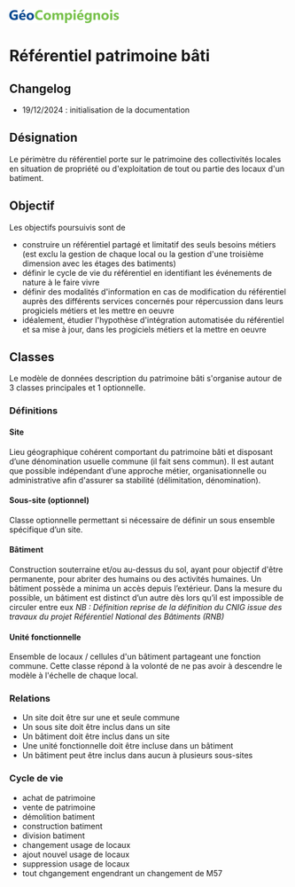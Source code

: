 ![picto](https://github.com/sigagglocompiegne/orga_gest_igeo/blob/master/doc/img/geocompiegnois_2020_reduit_v2.png)

# Référentiel patrimoine bâti

## Changelog
- 19/12/2024 : initialisation de la documentation

## Désignation
Le périmètre du référentiel porte sur le patrimoine des collectivités locales en situation de propriété ou d'exploitation de tout ou partie des locaux d'un batiment.

## Objectif
Les objectifs poursuivis sont de
- construire un référentiel partagé et limitatif des seuls besoins métiers (est exclu la gestion de chaque local ou la gestion d'une troisième dimension avec les étages des batiments)
- définir le cycle de vie du référentiel en identifiant les événements de nature à le faire vivre
- définir des modalités d'information en cas de modification du référentiel auprès des différents services concernés pour répercussion dans leurs progiciels métiers et les mettre en oeuvre
- idéalement, étudier l'hypothèse d'intégration automatisée du référentiel et sa mise à jour, dans les progiciels métiers et la mettre en oeuvre

## Classes
Le modèle de données description du patrimoine bâti s'organise autour de 3 classes principales et 1 optionnelle.

### Définitions
#### Site
Lieu géographique cohérent comportant du patrimoine bâti et disposant d’une dénomination usuelle commune (il fait sens commun).
Il est autant que possible indépendant d’une approche métier, organisationnelle ou administrative afin d'assurer sa stabilité (délimitation, dénomination).

#### Sous-site (optionnel)
Classe optionnelle permettant si nécessaire de définir un sous ensemble spécifique d’un site.

#### Bâtiment
Construction souterraine et/ou au-dessus du sol, ayant pour objectif d'être permanente, pour abriter des humains ou des activités humaines.
Un bâtiment possède a minima un accès depuis l’extérieur.
Dans la mesure du possible, un bâtiment est distinct d’un autre dès lors qu’il est impossible de circuler entre eux
_NB : Définition reprise de la définition du CNIG issue des travaux du projet Référentiel National des Bâtiments (RNB)_

#### Unité fonctionnelle
Ensemble de locaux / cellules d'un bâtiment partageant une fonction commune.
Cette classe répond à la volonté de ne pas avoir à descendre le modèle à l'échelle de chaque local.

### Relations
- Un site doit être sur une et seule commune
- Un sous site doit être inclus dans un site
- Un bâtiment doit être inclus dans un site
- Une unité fonctionnelle doit être incluse dans un bâtiment
- Un bâtiment peut être inclus dans aucun à plusieurs sous-sites

### Cycle de vie
- achat de patrimoine
- vente de patrimoine
- démolition batiment
- construction batiment
- division batiment
- changement usage de locaux
- ajout nouvel usage de locaux
- suppression usage de locaux
- tout chgangement engendrant un changement de M57
